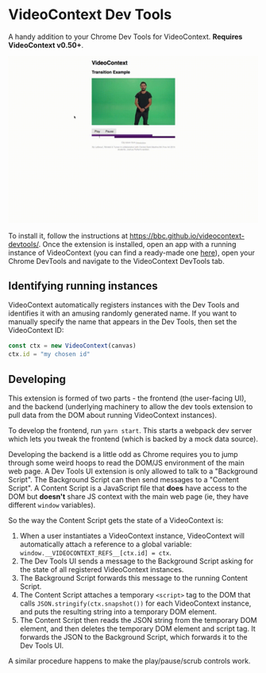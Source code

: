 # VideoContext Dev Tools

A handy addition to your Chrome Dev Tools for VideoContext. **Requires VideoContext v0.50+**.

![demo](./demo.gif)

To install it, follow the instructions at <https://bbc.github.io/videocontext-devtools/>. Once the extension is installed, open an app with a running instance of VideoContext (you can find a ready-made one [here](http://bbc.github.io/VideoContext/examples/transitions.html)), open your Chrome DevTools and navigate to the VideoContext DevTools tab.

## Identifying running instances

VideoContext automatically registers instances with the Dev Tools and identifies it with an amusing randomly generated name. If you want to manually specify the name that appears in the Dev Tools, then set the VideoContext ID:

```js
const ctx = new VideoContext(canvas)
ctx.id = "my chosen id"
```

## Developing
This extension is formed of two parts - the frontend (the user-facing UI), and the backend (underlying machinery to allow the dev tools extension to pull data from the DOM about running VideoContext instances).

To develop the frontend, run `yarn start`. This starts a webpack dev server which lets you tweak the frontend (which is backed by a mock data source).

Developing the backend is a little odd as Chrome requires you to jump through some weird hoops to read the DOM/JS environment of the main web page. A Dev Tools UI extension is only allowed to talk to a "Background Script". The Background Script can then send messages to a "Content Script". A Content Script is a JavaScript file that **does** have access to the DOM but **doesn't** share JS context with the main web page (ie, they have different `window` variables).

So the way the Content Script gets the state of a VideoContext is:
1. When a user instantiates a VideoContext instance, VideoContext will automatically attach a reference to a global variable: `window.__VIDEOCONTEXT_REFS__[ctx.id] = ctx`.
2. The Dev Tools UI sends a message to the Background Script asking for the state of all registered VideoContext instances.
3. The Background Script forwards this message to the running Content Script.
4. The Content Script attaches a temporary `<script>` tag to the DOM that calls `JSON.stringify(ctx.snapshot())` for each VideoContext instance, and puts the resulting string into a temporary DOM element.
5. The Content Script then reads the JSON string from the temporary DOM element, and then deletes the temporary DOM element and script tag. It forwards the JSON to the Background Script, which forwards it to the Dev Tools UI.

A similar procedure happens to make the play/pause/scrub controls work.
